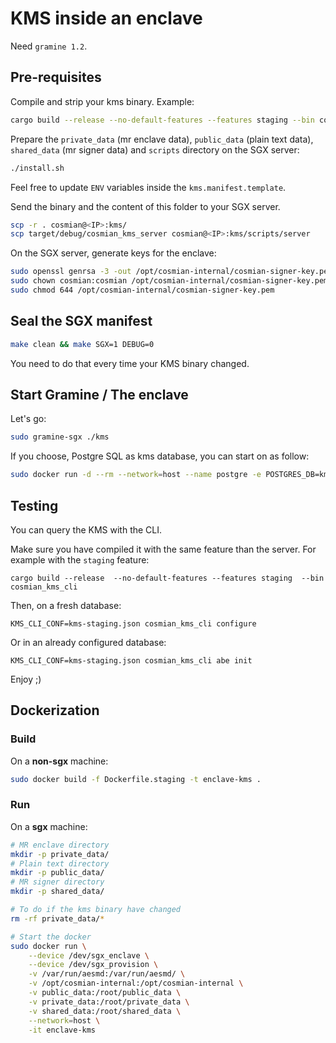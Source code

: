 # KMS inside an enclave

Need `gramine 1.2`.

## Pre-requisites

Compile and strip your kms binary. Example:

```sh
cargo build --release --no-default-features --features staging --bin cosmian_kms_server
```

Prepare the `private_data` (mr enclave data), `public_data` (plain text data), `shared_data` (mr signer data) and `scripts` directory on the SGX server:

```sh
./install.sh
```

Feel free to update `ENV` variables inside the `kms.manifest.template`.

Send the binary and the content of this folder to your SGX server.

```sh
scp -r . cosmian@<IP>:kms/
scp target/debug/cosmian_kms_server cosmian@<IP>:kms/scripts/server
```

On the SGX server, generate keys for the enclave:

```sh
sudo openssl genrsa -3 -out /opt/cosmian-internal/cosmian-signer-key.pem 3072
sudo chown cosmian:cosmian /opt/cosmian-internal/cosmian-signer-key.pem
sudo chmod 644 /opt/cosmian-internal/cosmian-signer-key.pem
```

## Seal the SGX manifest

```sh
make clean && make SGX=1 DEBUG=0
```

You need to do that every time your KMS binary changed.

## Start Gramine / The enclave

Let's go:

```sh
sudo gramine-sgx ./kms
```

If you choose, Postgre SQL as kms database, you can start on as follow:

```sh
sudo docker run -d --rm --network=host --name postgre -e POSTGRES_DB=kms -e POSTGRES_USER=kms -e POSTGRES_PASSWORD=kms postgres:latest
```

## Testing

You can query the KMS with the CLI. 

Make sure you have compiled it with the same feature than the server. For example with the `staging` feature:

```
cargo build --release  --no-default-features --features staging  --bin cosmian_kms_cli
```

Then, on a fresh database:

```
KMS_CLI_CONF=kms-staging.json cosmian_kms_cli configure
```

Or in an already configured database:

```
KMS_CLI_CONF=kms-staging.json cosmian_kms_cli abe init 
```

Enjoy ;)

## Dockerization

### Build

On a **non-sgx** machine:

```sh
sudo docker build -f Dockerfile.staging -t enclave-kms .
```

### Run

On a **sgx** machine:
```sh
# MR enclave directory
mkdir -p private_data/
# Plain text directory
mkdir -p public_data/
# MR signer directory
mkdir -p shared_data/

# To do if the kms binary have changed
rm -rf private_data/*

# Start the docker
sudo docker run \
    --device /dev/sgx_enclave \
    --device /dev/sgx_provision \
    -v /var/run/aesmd:/var/run/aesmd/ \
    -v /opt/cosmian-internal:/opt/cosmian-internal \
    -v public_data:/root/public_data \
    -v private_data:/root/private_data \
    -v shared_data:/root/shared_data \
    --network=host \
    -it enclave-kms
```
